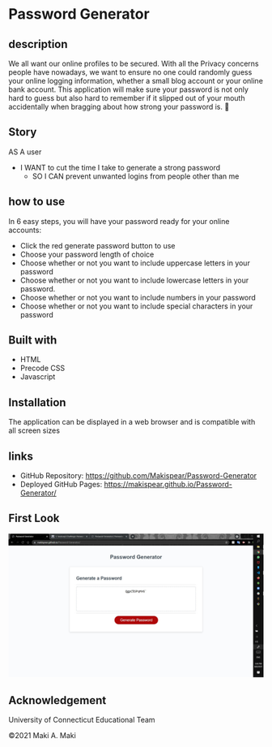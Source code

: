 # Password Generator

## description

We all want our online profiles to be secured. With all the Privacy concerns people have nowadays, we want to ensure no one could randomly guess your online logging information, whether a small blog account or your online bank account. This application will make sure your password is not only hard to guess but also hard to remember if it slipped out of your mouth accidentally when bragging about how strong your password is. 🙂

## Story

AS A user

- I WANT to cut the time I take to generate a strong password
     - SO I CAN prevent unwanted logins from people other than me

## how to use

In 6 easy steps, you will have your password ready for your online accounts:

- Click the red generate password button to use
- Choose your password length of choice
- Choose whether or not you want to include uppercase letters in your password
- Choose whether or not you want to include lowercase letters in your password.
- Choose whether or not you want to include numbers in your password
- Choose whether or not you want to include special characters in your password

## Built with

- HTML
- Precode CSS
- Javascript

## Installation

The application can be displayed in a web browser and is compatible with all screen sizes

## links

- GitHub Repository: https://github.com/Makispear/Password-Generator
- Deployed GitHub Pages: https://makispear.github.io/Password-Generator/

## First Look

![screenShot of deployed page in GutHub Pages](/img/SharedScreenshot.jpg?raw=true)

## Acknowledgement

University of Connecticut Educational Team

©2021 Maki A. Maki
